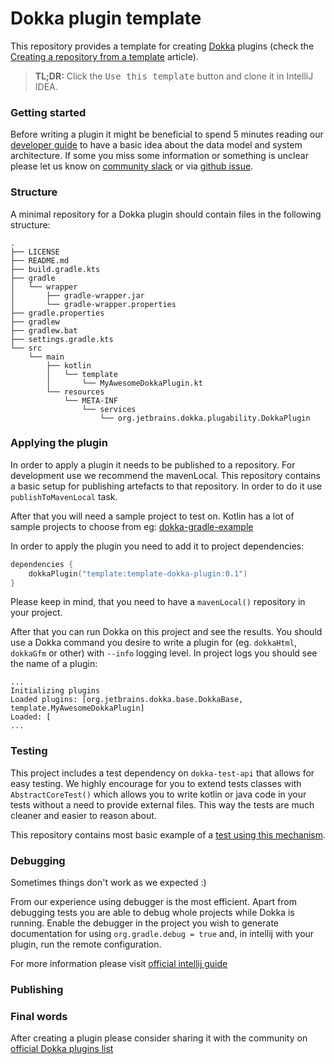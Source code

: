 # Dokka plugin template

This repository provides a template for creating [Dokka](https://github.com/Kotlin/dokka) plugins 
(check the [Creating a repository from a template](https://help.github.com/en/enterprise/2.20/user/github/creating-cloning-and-archiving-repositories/creating-a-repository-from-a-template) article).

> **TL;DR:** Click the <kbd>Use this template</kbd> button and clone it in IntelliJ IDEA.

### Getting started

Before writing a plugin it might be beneficial to spend 5 minutes reading our [developer guide](https://kotlin.github.io/dokka/1.4.10.2/developer_guide/introduction/) to have a basic idea about the data model and system architecture.
If some you miss some information or something is unclear please let us know on [community slack](https://kotlinlang.slack.com/archives/C0F4UNJET) or via [github issue](https://github.com/Kotlin/dokka/issues).

### Structure
A minimal repository for a Dokka plugin should contain files in the following structure:
```
.
├── LICENSE
├── README.md
├── build.gradle.kts
├── gradle
│   └── wrapper
│       ├── gradle-wrapper.jar
│       └── gradle-wrapper.properties
├── gradle.properties
├── gradlew
├── gradlew.bat
├── settings.gradle.kts
└── src
    └── main
        ├── kotlin
        │   └── template
        │       └── MyAwesomeDokkaPlugin.kt
        └── resources
            └── META-INF
                └── services
                    └── org.jetbrains.dokka.plugability.DokkaPlugin

```

### Applying the plugin

In order to apply a plugin it needs to be published to a repository.
For development use we recommend the mavenLocal.
This repository contains a basic setup for publishing artefacts to that repository.
In order to do it use `publishToMavenLocal` task. 

After that you will need a sample project to test on.
Kotlin has a lot of sample projects to choose from eg: [dokka-gradle-example](https://github.com/Kotlin/kotlin-examples/tree/master/gradle/dokka/dokka-gradle-example)

In order to apply the plugin you need to add it to project dependencies:
```kotlin
dependencies {
    dokkaPlugin("template:template-dokka-plugin:0.1")
}
```

Please keep in mind, that you need to have a `mavenLocal()` repository in your project.

After that you can run Dokka on this project and see the results. 
You should use a Dokka command you desire to write a plugin for (eg. `dokkaHtml`, `dokkaGfm` or other) with `--info` logging level.
In project logs you should see the name of a plugin:
```
...
Initializing plugins
Loaded plugins: [org.jetbrains.dokka.base.DokkaBase, template.MyAwesomeDokkaPlugin]
Loaded: [
...
```

### Testing

This project includes a test dependency on `dokka-test-api` that allows for easy testing. 
We highly encourage for you to extend tests classes with `AbstractCoreTest()` which allows you to write kotlin or java code
in your tests without a need to provide external files.
This way the tests are much cleaner and easier to reason about.

This repository contains most basic example of a [test using this mechanism](src/test/kotlin/template/MyAwesomePluginTest.kt).

### Debugging

Sometimes things don't work as we expected :) 

From our experience using debugger is the most efficient.
Apart from debugging tests you are able to debug whole projects while Dokka is running.
Enable the debugger in the project you wish to generate documentation for using `org.gradle.debug = true` and,
in intellij with your plugin, run the remote configuration.

For more information please visit [official intellij guide](https://www.jetbrains.com/help/idea/tutorial-remote-debug.html#67dc8)

### Publishing


### Final words
After creating a plugin please consider sharing it with the community on [official Dokka plugins list](https://kotlin.github.io/dokka/1.4.10.2/community/plugins-list/)
